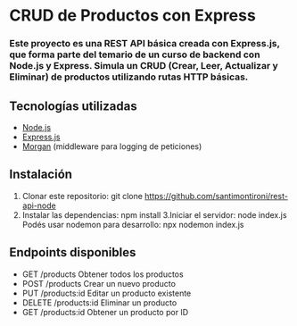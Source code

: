 # CRUD de Productos con Express

### Este proyecto es una **REST API básica** creada con **Express.js**, que forma parte del temario de un curso de backend con Node.js y Express. Simula un CRUD (Crear, Leer, Actualizar y Eliminar) de productos utilizando rutas HTTP básicas.

## Tecnologías utilizadas

- [Node.js](https://nodejs.org/)
- [Express.js](https://expressjs.com/)
- [Morgan](https://www.npmjs.com/package/morgan) (middleware para logging de peticiones)

## Instalación

1. Clonar este repositorio: git clone https://github.com/santimontironi/rest-api-node
2. Instalar las dependencias: npm install
3.Iniciar el servidor: node index.js
Podés usar nodemon para desarrollo: npx nodemon index.js

## Endpoints disponibles

- GET	/products	Obtener todos los productos
- POST	/products	Crear un nuevo producto
- PUT	/products:id Editar un producto existente
- DELETE /products:id	Eliminar un producto
- GET	/products:id	Obtener un producto por ID 
